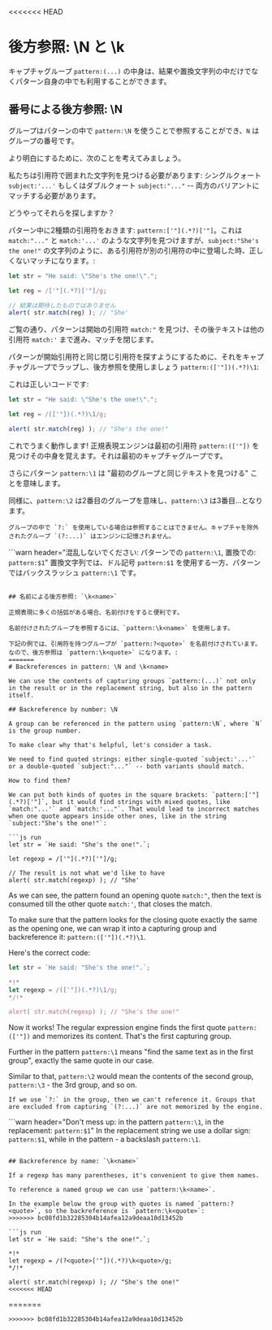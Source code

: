 <<<<<<< HEAD
# 後方参照: \N と \k<name>

キャプチャグループ `pattern:(...)` の中身は、結果や置換文字列の中だけでなくパターン自身の中でも利用することができます。

## 番号による後方参照: \N

グループはパターンの中で `pattern:\N` を使うことで参照することができ、`N` はグループの番号です。

より明白にするために、次のことを考えてみましょう。

私たちは引用符で囲まれた文字列を見つける必要があります: シングルクォート `subject:'...'` もしくはダブルクォート `subject:"..."` -- 両方のバリアントにマッチする必要があります。

どうやってそれらを探しますか？

パターン中に2種類の引用符をおきます: `pattern:['"](.*?)['"]`。これは `match:"..."` と `match:'...'` のような文字列を見つけますが、`subject:"She's the one!"` の文字列のように、ある引用符が別の引用符の中に登場した時、正しくないマッチになります。:

```js run
let str = "He said: \"She's the one!\".";

let reg = /['"](.*?)['"]/g;

// 結果は期待したものではありません
alert( str.match(reg) ); // "She'
```

ご覧の通り、パターンは開始の引用符 `match:"` を見つけ、その後テキストは他の引用符 `match:'` まで進み、マッチを閉じます。

パターンが開始引用符と同じ閉じ引用符を探すようにするために、それをキャプチャグループでラップし、後方参照を使用しましょう `pattern:(['"])(.*?)\1`:

これは正しいコードです:

```js run
let str = "He said: \"She's the one!\".";

let reg = /(['"])(.*?)\1/g;

alert( str.match(reg) ); // "She's the one!"
```

これでうまく動作します! 正規表現エンジンは最初の引用符 `pattern:(['"])` を見つけその中身を覚えます。それは最初のキャプチャグループです。

さらにパターン `pattern:\1` は "最初のグループと同じテキストを見つける" ことを意味します。

同様に、`pattern:\2` は2番目のグループを意味し、`pattern:\3` は3番目…となります。

```smart
グループの中で `?:` を使用している場合は参照することはできません。キャプチャを除外されたグループ `(?:...)` はエンジンに記憶されません。
```

```warn header="混乱しないでください: パターンでの `pattern:\1`, 置換での: `pattern:$1`"
置換文字列では、ドル記号 `pattern:$1` を使用する一方、パターンではバックスラッシュ `pattern:\1` です。
```

## 名前による後方参照: `\k<name>`

正規表現に多くの括弧がある場合、名前付けをすると便利です。

名前付けされたグループを参照するには、`pattern:\k<name>` を使用します。

下記の例では、引用符を持つグループが `pattern:?<quote>` を名前付けされています。なので、後方参照は `pattern:\k<quote>` になります。:
=======
# Backreferences in pattern: \N and \k<name>

We can use the contents of capturing groups `pattern:(...)` not only in the result or in the replacement string, but also in the pattern itself.

## Backreference by number: \N

A group can be referenced in the pattern using `pattern:\N`, where `N` is the group number.

To make clear why that's helpful, let's consider a task.

We need to find quoted strings: either single-quoted `subject:'...'` or a double-quoted `subject:"..."` -- both variants should match.

How to find them?

We can put both kinds of quotes in the square brackets: `pattern:['"](.*?)['"]`, but it would find strings with mixed quotes, like `match:"...'` and `match:'..."`. That would lead to incorrect matches when one quote appears inside other ones, like in the string `subject:"She's the one!"`:

```js run
let str = `He said: "She's the one!".`;

let regexp = /['"](.*?)['"]/g;

// The result is not what we'd like to have
alert( str.match(regexp) ); // "She'
```

As we can see, the pattern found an opening quote `match:"`, then the text is consumed till the other quote `match:'`, that closes the match.

To make sure that the pattern looks for the closing quote exactly the same as the opening one, we can wrap it into a capturing group and backreference it: `pattern:(['"])(.*?)\1`.

Here's the correct code:

```js run
let str = `He said: "She's the one!".`;

*!*
let regexp = /(['"])(.*?)\1/g;
*/!*

alert( str.match(regexp) ); // "She's the one!"
```

Now it works! The regular expression engine finds the first quote `pattern:(['"])` and memorizes its content. That's the first capturing group.

Further in the pattern `pattern:\1` means "find the same text as in the first group", exactly the same quote in our case.

Similar to that, `pattern:\2` would mean the contents of the second group, `pattern:\3` - the 3rd group, and so on.

```smart
If we use `?:` in the group, then we can't reference it. Groups that are excluded from capturing `(?:...)` are not memorized by the engine.
```

```warn header="Don't mess up: in the pattern `pattern:\1`, in the replacement: `pattern:$1`"
In the replacement string we use a dollar sign: `pattern:$1`, while in the pattern - a backslash `pattern:\1`.
```

## Backreference by name: `\k<name>`

If a regexp has many parentheses, it's convenient to give them names.

To reference a named group we can use `pattern:\k<name>`.

In the example below the group with quotes is named `pattern:?<quote>`, so the backreference is `pattern:\k<quote>`:
>>>>>>> bc08fd1b32285304b14afea12a9deaa10d13452b

```js run
let str = `He said: "She's the one!".`;

*!*
let regexp = /(?<quote>['"])(.*?)\k<quote>/g;
*/!*

alert( str.match(regexp) ); // "She's the one!"
<<<<<<< HEAD
```
=======
```
>>>>>>> bc08fd1b32285304b14afea12a9deaa10d13452b
